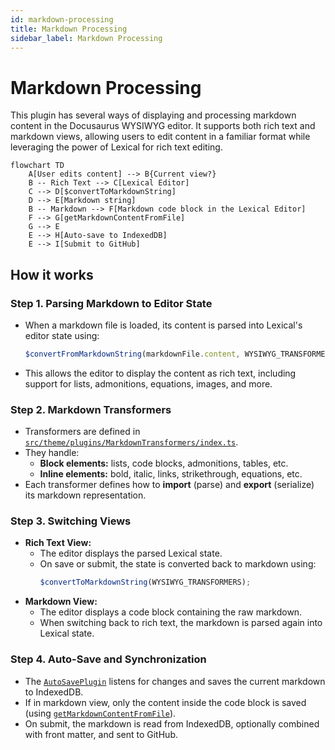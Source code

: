 ```yaml
---
id: markdown-processing
title: Markdown Processing
sidebar_label: Markdown Processing
---
```


# Markdown Processing

This plugin has several ways of displaying and processing markdown content in the Docusaurus WYSIWYG editor. It supports both rich text and markdown views, allowing users to edit content in a familiar format while leveraging the power of Lexical for rich text editing.

```mermaid
flowchart TD
    A[User edits content] --> B{Current view?}
    B -- Rich Text --> C[Lexical Editor]
    C --> D[$convertToMarkdownString]
    D --> E[Markdown string]
    B -- Markdown --> F[Markdown code block in the Lexical Editor]
    F --> G[getMarkdownContentFromFile]
    G --> E
    E --> H[Auto-save to IndexedDB]
    E --> I[Submit to GitHub]
```

## How it works

### Step 1. Parsing Markdown to Editor State

- When a markdown file is loaded, its content is parsed into Lexical's editor state using:
  ```ts
  $convertFromMarkdownString(markdownFile.content, WYSIWYG_TRANSFORMERS);
  ```
- This allows the editor to display the content as rich text, including support for lists, admonitions, equations, images, and more.

### Step 2. Markdown Transformers

- Transformers are defined in [`src/theme/plugins/MarkdownTransformers/index.ts`](../src/theme/plugins/MarkdownTransformers/index.ts).
- They handle:
  - **Block elements:** lists, code blocks, admonitions, tables, etc.
  - **Inline elements:** bold, italic, links, strikethrough, equations, etc.
- Each transformer defines how to **import** (parse) and **export** (serialize) its markdown representation.

### Step 3. Switching Views

- **Rich Text View:**
  - The editor displays the parsed Lexical state.
  - On save or submit, the state is converted back to markdown using:
    ```ts
    $convertToMarkdownString(WYSIWYG_TRANSFORMERS);
    ```
- **Markdown View:**
  - The editor displays a code block containing the raw markdown.
  - When switching back to rich text, the markdown is parsed again into Lexical state.

### Step 4. Auto-Save and Synchronization

- The [`AutoSavePlugin`](../src/theme/plugins/AutoSavePlugin/index.tsx) listens for changes and saves the current markdown to IndexedDB.
- If in markdown view, only the content inside the code block is saved (using [`getMarkdownContentFromFile`](../src/utils/stringHelper.ts)).
- On submit, the markdown is read from IndexedDB, optionally combined with front matter, and sent to GitHub.
